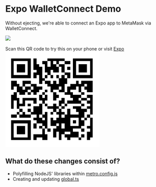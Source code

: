 # Expo WalletConnect Demo

Without ejecting, we're able to connect an Expo app to MetaMask via WalletConnect.

<img src="./Demo.gif" width="250" />

Scan this QR code to try this on your phone or visit [Expo](https://expo.dev/@peterpme/WalletConnectExample)
![expo qr code](./expo-qrcode.png)

## What do these changes consist of?

- Polyfilling NodeJS' libraries within [metro.config.js](./metro.config.js)
- Creating and updating [global.ts](./global.ts)
